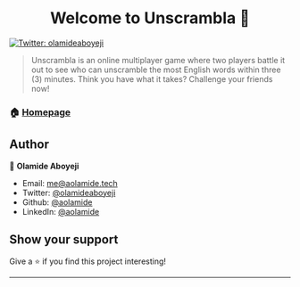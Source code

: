 <h1 align="center">Welcome to Unscrambla 👋</h1>
<p>
  <a href="https://twitter.com/olamideaboyeji" target="_blank">
    <img alt="Twitter: olamideaboyeji" src="https://img.shields.io/twitter/follow/olamideaboyeji.svg?style=social" />
  </a>
</p>

> Unscrambla is an online multiplayer game where two players battle it out to see who can unscramble the most English words within three (3) minutes. Think you have what it takes? Challenge your friends now!

### 🏠 [Homepage](https://unscrambla.herokuapp.com)

## Author

👤 **Olamide Aboyeji**

* Email: [me@aolamide.tech](mailto:me@aolamide.tech)
* Twitter: [@olamideaboyeji](https://twitter.com/olamideaboyeji)
* Github: [@aolamide](https://github.com/aolamide)
* LinkedIn: [@aolamide](https://linkedin.com/in/aolamide)

## Show your support

Give a ⭐️ if you find this project interesting!

***
